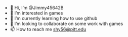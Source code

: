 - 👋 Hi, I’m @Jimmy45642B
- 👀 I’m interested in games
- 🌱 I’m currently learning how to use github
- 💞️ I’m looking to collaborate on some work with games
- 📫 How to reach me shy56@pitt.edu

<!---
Jimmy45642B/Jimmy45642B is a ✨ special ✨ repository because its `README.md` (this file) appears on your GitHub profile.
You can click the Preview link to take a look at your changes.
--->
